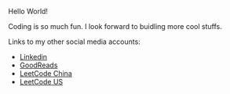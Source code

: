 Hello World!

Coding is so much fun. I look forward to buidling more cool stuffs.

Links to my other social media accounts:
- [Linkedin](https://www.linkedin.com/in/gavinzyyang/)
- [GoodReads](https://www.goodreads.com/gavinzyyang/)
- [LeetCode China](https://leetcode.cn/u/vigilant-sahaxde/)
- [LeetCode US](https://leetcode.com/yang_zhengyu/)
